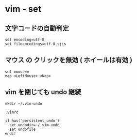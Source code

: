 
# vim  -  set


## 文字コードの自動判定

```
set encoding=utf-8
set fileencodings=utf-8,sjis
```


## マウス の クリックを無効 ( ホイールは有効 )

```
set mouse=n
map <LeftMouse> <Nop>
```


## vim を閉じても undo 継続

```
mkdir ~/.vim-undo
```

`.vimrc`

```
if has('persistent_undo')
  set undodir=~/.vim-undo
  set undofile                                                                                                                                   
endif
```


